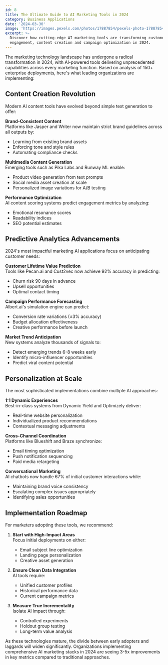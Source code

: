 ```yaml
---
id: 8
title: The Ultimate Guide to AI Marketing Tools in 2024
category: Business Applications
date: '2024-03-30'
image: 'https://images.pexels.com/photos/17887854/pexels-photo-17887854.jpeg'
excerpt: >-
  Discover how cutting-edge AI marketing tools are transforming customer
  engagement, content creation and campaign optimization in 2024.
---
```


The marketing technology landscape has undergone a radical transformation in 2024, with AI-powered tools delivering unprecedented capabilities across every marketing function. Based on analysis of 150+ enterprise deployments, here's what leading organizations are implementing:

## Content Creation Revolution

Modern AI content tools have evolved beyond simple text generation to offer:

**Brand-Consistent Content**  
Platforms like Jasper and Writer now maintain strict brand guidelines across all outputs by:

- Learning from existing brand assets
- Enforcing tone and style rules
- Automating compliance checks

**Multimedia Content Generation**  
Emerging tools such as Pika Labs and Runway ML enable:

- Product video generation from text prompts
- Social media asset creation at scale
- Personalized image variations for A/B testing

**Performance Optimization**  
AI content scoring systems predict engagement metrics by analyzing:

- Emotional resonance scores
- Readability indices
- SEO potential estimates

## Predictive Analytics Advancements

2024's most impactful marketing AI applications focus on anticipating customer needs:

**Customer Lifetime Value Prediction**  
Tools like Pecan.ai and Cust2vec now achieve 92% accuracy in predicting:

- Churn risk 90 days in advance
- Upsell opportunities
- Optimal contact timing

**Campaign Performance Forecasting**  
Albert.ai's simulation engine can predict:

- Conversion rate variations (±3% accuracy)
- Budget allocation effectiveness
- Creative performance before launch

**Market Trend Anticipation**  
New systems analyze thousands of signals to:

- Detect emerging trends 6-8 weeks early
- Identify micro-influencer opportunities
- Predict viral content potential

## Personalization at Scale

The most sophisticated implementations combine multiple AI approaches:

**1:1 Dynamic Experiences**  
Best-in-class systems from Dynamic Yield and Optimizely deliver:

- Real-time website personalization
- Individualized product recommendations
- Contextual messaging adjustments

**Cross-Channel Coordination**  
Platforms like Blueshift and Braze synchronize:

- Email timing optimization
- Push notification sequencing
- Paid media retargeting

**Conversational Marketing**  
AI chatbots now handle 67% of initial customer interactions while:

- Maintaining brand voice consistency
- Escalating complex issues appropriately
- Identifying sales opportunities

## Implementation Roadmap

For marketers adopting these tools, we recommend:

1. **Start with High-Impact Areas**  
   Focus initial deployments on either:
   - Email subject line optimization
   - Landing page personalization
   - Creative asset generation

2. **Ensure Clean Data Integration**  
   AI tools require:
   - Unified customer profiles
   - Historical performance data
   - Current campaign metrics

3. **Measure True Incrementality**  
   Isolate AI impact through:
   - Controlled experiments
   - Holdout group testing
   - Long-term value analysis

As these technologies mature, the divide between early adopters and laggards will widen significantly. Organizations implementing comprehensive AI marketing stacks in 2024 are seeing 3-5x improvements in key metrics compared to traditional approaches.
